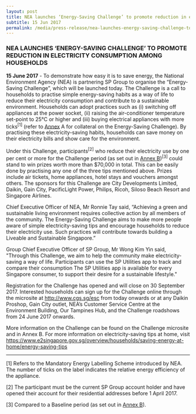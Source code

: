 ```yaml
---
layout: post
title: NEA launches ‘Energy-Saving Challenge’ to promote reduction in electricity consumption among households
subtitle: 15 Jun 2017
permalink: /media/press-release/nea-launches-energy-saving-challenge-to-promote-reduction-in-electricity-consumption-among-households
---
```


### NEA LAUNCHES ‘ENERGY-SAVING CHALLENGE’ TO PROMOTE REDUCTION IN ELECTRICITY CONSUMPTION AMONG HOUSEHOLDS

**15 June 2017** - To demonstrate how easy it is to save energy, the National Environment Agency (NEA) is partnering SP Group to organise the “Energy-Saving Challenge”, which will be launched today. The Challenge is a call to households to practise simple energy-saving habits as a way of life to reduce their electricity consumption and contribute to a sustainable environment. Households can adopt practices such as (i) switching off appliances at the power socket, (ii) raising the air-conditioner temperature set-point to 25°C or higher and (iii) buying electrical appliances with more ticks<sup>[1]</sup> (refer to [<a href="/docs/default-source/news-documents/nea_annex-a.pdf" target="_blank">Annex</a>](/docs/default-source/news-documents/nea_annex-a.pdf) A for collateral on the Energy-Saving Challenge). By practising these electricity-saving habits, households can save money on their electricity bills and show care for the environment.

Under this Challenge, participants<sup>[2]</sup> who reduce their electricity use by one per cent or more for the Challenge period (as set out in [<a href="/docs/default-source/news-documents/nea_annex-b.pdf" target="_blank">Annex B</a>](/docs/default-source/news-documents/nea_annex-b.pdf))<sup>[3]</sup> could stand to win prizes worth more than $70,000 in total. This can be easily done by practising any one of the three tips mentioned above. Prizes include air tickets, home appliances, hotel stays and vouchers amongst others. The sponsors for this Challenge are City Developments Limited, Daikin, Gain City, PacificLight Power, Philips, Ricoh, Siloso Beach Resort and Singapore Airlines.

Chief Executive Officer of NEA, Mr Ronnie Tay said, “Achieving a green and sustainable living environment requires collective action by all members of the community. The Energy-Saving Challenge aims to make more people aware of simple electricity-saving tips and encourage households to reduce their electricity use. Such practices will contribute towards building a Liveable and Sustainable Singapore.”

Group Chief Executive Officer of SP Group, Mr Wong Kim Yin said, "Through this Challenge, we aim to help the community make electricity-saving a way of life. Participants can use the SP Utilities app to track and compare their consumption The SP Utilities app is available for every Singapore consumer, to support their desire for a sustainable lifestyle."

Registration for the Challenge has opened and will close on 30 September 2017. Interested households can sign up for the Challenge online through the microsite at [<a href="http://www.cgs.sg/esc" target="_blank">http://www.cgs.sg/esc</a>](http://www.cgs.sg/esc) from today onwards or at any Daikin Proshop, Gain City outlet, NEA’s Customer Service Centre at the Environment Building, Our Tampines Hub, and the Challenge roadshows from 24 June 2017 onwards.

More information on the Challenge can be found on the Challenge microsite and in Annex B. For more information on electricity-saving tips at home, visit [<a href="https://www.e2singapore.gov.sg/overview/households/saving-energy-at-home/energy-saving-tips" target="_blank">https://www.e2singapore.gov.sg/overview/households/saving-energy-at-home/energy-saving-tips</a>](https://www.e2singapore.gov.sg/overview/households/saving-energy-at-home/energy-saving-tips)

___

[1] Refers to the Mandatory Energy Labelling Scheme introduced by NEA. The number of ticks on the label indicates the relative energy efficiency of the appliance.

[2] The participant must be the current SP Group account holder and have opened their account for their residential addresses before 1 April 2017.

[3] Compared to a Baseline period (as set out in [<a href="/docs/default-source/news-documents/nea_annex-b.pdf" target="_blank">Annex B</a>](/docs/default-source/news-documents/nea_annex-b.pdf)).